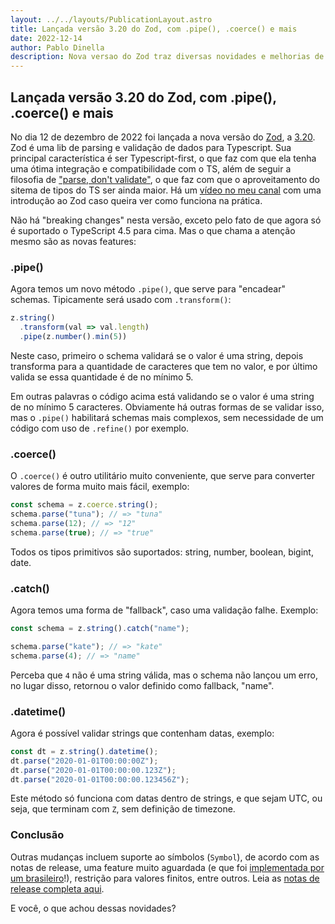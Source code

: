 ```yaml
---
layout: ../../layouts/PublicationLayout.astro
title: Lançada versão 3.20 do Zod, com .pipe(), .coerce() e mais
date: 2022-12-14
author: Pablo Dinella
description: Nova versao do Zod traz diversas novidades e melhorias de qualidade de vida, entre elas o .pipe(), .coerce(), .datetime() e mais. Confira!
--- 
```



## Lançada versão 3.20 do Zod, com .pipe(), .coerce() e mais

No dia 12 de dezembro de 2022 foi lançada a nova versão do [Zod](https://zod.dev/), a [3.20](https://github.com/colinhacks/zod/releases/tag/v3.20). Zod é uma lib de parsing e validação de dados para Typescript. Sua principal característica é ser Typescript-first, o que faz com que ela tenha uma ótima integração e compatibilidade com o TS, além de seguir a filosofia de ["parse, don't validate"](https://lexi-lambda.github.io/blog/2019/11/05/parse-don-t-validate/), o que faz com que o aproveitamento do sitema de tipos do TS ser ainda maior. Há um [vídeo no meu canal](https://youtu.be/RCXa_Ofus1Q) com uma introdução ao Zod caso queira ver como funciona na prática.

Não há "breaking changes" nesta versão, exceto pelo fato de que agora só é suportado o TypeScript 4.5 para cima. Mas o que chama a atenção mesmo são as novas features:

### .pipe()

Agora temos um novo método `.pipe()`, que serve para "encadear" schemas. Tipicamente será usado com `.transform()`:

```typescript
z.string()
  .transform(val => val.length)
  .pipe(z.number().min(5))
``` 

Neste caso, primeiro o schema validará se o valor é uma string, depois transforma para a quantidade de caracteres que tem no valor, e por último valida se essa quantidade é de no mínimo 5.

Em outras palavras o código acima está validando se o valor é uma string de no mínimo 5 caracteres. Obviamente há outras formas de se validar isso, mas o `.pipe()` habilitará schemas mais complexos, sem necessidade de um código com uso de  `.refine()` por exemplo.

### .coerce()

O `.coerce()` é outro utilitário muito conveniente, que serve para converter valores de forma muito mais fácil, exemplo: 

```typescript
const schema = z.coerce.string();
schema.parse("tuna"); // => "tuna"
schema.parse(12); // => "12"
schema.parse(true); // => "true"
```

Todos os tipos primitivos são suportados: string, number, boolean, bigint, date.

### .catch()

Agora temos uma forma de "fallback", caso uma validação falhe. Exemplo: 

```typescript
const schema = z.string().catch("name");

schema.parse("kate"); // => "kate"
schema.parse(4); // => "name"
```

Perceba que `4` não é uma string válida, mas o schema não lançou um erro, no lugar disso, retornou o valor definido como fallback, "name".

### .datetime()

Agora é possível validar strings que contenham datas, exemplo: 

```typescript
const dt = z.string().datetime();
dt.parse("2020-01-01T00:00:00Z");
dt.parse("2020-01-01T00:00:00.123Z");
dt.parse("2020-01-01T00:00:00.123456Z");
```

Este método só funciona com datas dentro de strings, e que sejam UTC, ou seja, que terminam com `Z`, sem definição de timezone.

### Conclusão

Outras mudanças incluem suporte ao símbolos (`Symbol`), de acordo com as notas de release, uma feature muito aguardada (e que foi [implementada por um brasileiro](https://github.com/santosmarco-caribou)!), restrição para valores finitos, entre outros. Leia as [notas de release completa aqui](https://github.com/colinhacks/zod/releases/tag/v3.20).

E você, o que achou dessas novidades?